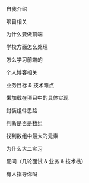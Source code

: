 自我介绍

项目相关

为什么要做前端

学校方面怎么处理

怎么学习前端的

个人博客相关

业务目标 & 技术难点

懒加载在项目中的具体实现

封装组件思路

判断是否是数组

找到数组中最大的元素

为什么大二实习

反问（几轮面试 & 业务 & 技术栈）

有人指导你吗
